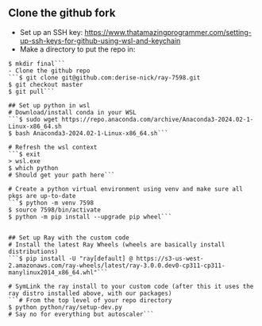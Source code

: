 ## Clone the github fork
- Set up an SSH key: https://www.thatamazingprogrammer.com/setting-up-ssh-keys-for-github-using-wsl-and-keychain
- Make a directory to put the repo in:
```$ cd ~
$ mkdir final```
- Clone the github repo
```$ git clone git@github.com:derise-nick/ray-7598.git
$ git checkout master
$ git pull```

## Set up python in wsl
# Download/install conda in your WSL
```$ sudo wget https://repo.anaconda.com/archive/Anaconda3-2024.02-1-Linux-x86_64.sh
$ bash Anaconda3-2024.02-1-Linux-x86_64.sh```

# Refresh the wsl context
```$ exit
> wsl.exe
$ which python
# Should get your path here```

# Create a python virtual environment using venv and make sure all pkgs are up-to-date
```$ python -m venv 7598
$ source 7598/bin/activate
$ python -m pip install --upgrade pip wheel```


## Set up Ray with the custom code
# Install the latest Ray Wheels (wheels are basically install distributions)
```$ pip install -U "ray[default] @ https://s3-us-west-2.amazonaws.com/ray-wheels/latest/ray-3.0.0.dev0-cp311-cp311-manylinux2014_x86_64.whl"```

# SymLink the ray install to your custom code (after this it uses the ray distro installed above, with our packages)
```# From the top level of your repo directory
$ python python/ray/setup-dev.py
# Say no for everything but autoscaler```